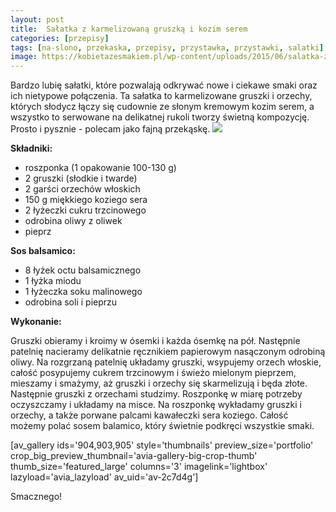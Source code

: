 ```yaml
---
layout: post
title:  Sałatka z karmelizowaną gruszką i kozim serem
categories: [przepisy]
tags: [na-slono, przekaska, przepisy, przystawka, przystawki, salatki]
image: https://kobietazesmakiem.pl/wp-content/uploads/2015/06/salatka-z-karmelizowana-gruszka.jpg
---
```

Bardzo lubię sałatki, które pozwalają odkrywać nowe i ciekawe smaki oraz ich nietypowe połączenia. Ta sałatka to karmelizowane gruszki i orzechy, których słodycz łączy się cudownie ze słonym kremowym kozim serem, a wszystko to serwowane na delikatnej rukoli tworzy świetną kompozycję. Prosto i pysznie - polecam jako fajną przekąskę.
![](https://kobietazesmakiem.pl/wp-content/uploads/2015/06/salatka-z-karmelizowana-gruszka-1-300x225.jpg)



**Składniki:**
* roszponka (1 opakowanie 100-130 g)
* 2 gruszki (słodkie i twarde)
* 2 garści orzechów włoskich
* 150 g miękkiego koziego sera
* 2 łyżeczki cukru trzcinowego
* odrobina oliwy z oliwek
* pieprz


**Sos balsamico:**
* 8 łyżek octu balsamicznego
* 1 łyżka miodu
* 1 łyżeczka soku malinowego
* odrobina soli i pieprzu


**Wykonanie:**

Gruszki obieramy i kroimy w ósemki i każda ósemkę na pół. Następnie patelnię nacieramy delikatnie ręcznikiem papierowym nasączonym odrobiną oliwy. Na rozgrzaną patelnię układamy gruszki, wsypujemy orzech włoskie, całość posypujemy cukrem trzcinowym i świeżo mielonym pieprzem, mieszamy i smażymy, aż gruszki i orzechy się skarmelizują i będa złote. Następnie gruszki z orzechami studzimy. Roszponkę w miarę potrzeby oczyszczamy i układamy na misce. Na roszponkę wykładamy gruszki i orzechy, a także porwane palcami kawałeczki sera koziego. Całość możemy polać sosem balamico, który świetnie podkręci wszystkie smaki.

[av\_gallery ids='904,903,905' style='thumbnails' preview\_size='portfolio' crop\_big\_preview\_thumbnail='avia-gallery-big-crop-thumb' thumb\_size='featured\_large' columns='3' imagelink='lightbox' lazyload='avia\_lazyload' av\_uid='av-2c7d4g']

Smacznego!
    